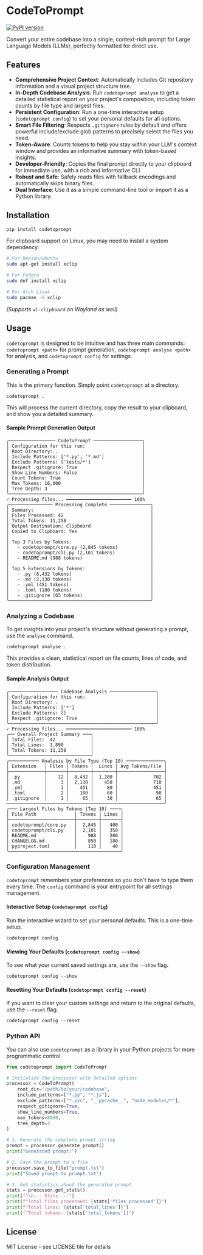 # CodeToPrompt

[![PyPI version](https://badge.fury.io/py/codetoprompt.svg)](https://badge.fury.io/py/codetoprompt)

Convert your entire codebase into a single, context-rich prompt for Large Language Models (LLMs), perfectly formatted for direct use.

## Features

- **Comprehensive Project Context**: Automatically includes Git repository information and a visual project structure tree.
- **In-Depth Codebase Analysis**: Run `codetoprompt analyse` to get a detailed statistical report on your project's composition, including token counts by file type and largest files.
- **Persistent Configuration**: Run a one-time interactive setup (`codetoprompt config`) to set your personal defaults for all options.
- **Smart File Filtering**: Respects `.gitignore` rules by default and offers powerful include/exclude glob patterns to precisely select the files you need.
- **Token-Aware**: Counts tokens to help you stay within your LLM's context window and provides an informative summary with token-based insights.
- **Developer-Friendly**: Copies the final prompt directly to your clipboard for immediate use, with a rich and informative CLI.
- **Robust and Safe**: Safely reads files with fallback encodings and automatically skips binary files.
- **Dual Interface**: Use it as a simple command-line tool or import it as a Python library.

## Installation

```bash
pip install codetoprompt
```

For clipboard support on Linux, you may need to install a system dependency:
```bash
# For Debian/Ubuntu
sudo apt-get install xclip

# For Fedora
sudo dnf install xclip

# For Arch Linux
sudo pacman -S xclip
```
*(Supports `wl-clipboard` on Wayland as well)*

## Usage

`codetoprompt` is designed to be intuitive and has three main commands: `codetoprompt <path>` for prompt generation, `codetoprompt analyse <path>` for analysis, and `codetoprompt config` for settings.

### Generating a Prompt

This is the primary function. Simply point `codetoprompt` at a directory.

```shell
codetoprompt .
```

This will process the current directory, copy the result to your clipboard, and show you a detailed summary.

#### Sample Prompt Generation Output

```text
╭───────────────── CodeToPrompt ──────────────────╮
│ Configuration for this run:                     │
│ Root Directory: .                               │
│ Include Patterns: ['*.py', '*.md']              │
│ Exclude Patterns: ['tests/*']                   │
│ Respect .gitignore: True                        │
│ Show Line Numbers: False                        │
│ Count Tokens: True                              │
│ Max Tokens: 16,000                              │
│ Tree Depth: 3                                   │
╰─────────────────────────────────────────────────╯
✓ Processing files... ━━━━━━━━━━━━━━━━━━━━━━━━ 100%
╭──────────────── Processing Complete ───────────────╮
│ Summary:                                           │
│ Files Processed: 42                                │
│ Total Tokens: 11,258                               │
│ Output Destination: Clipboard                      │
│ Copied to Clipboard: Yes                           │
│                                                    │
│ Top 3 Files by Tokens:                             │
│   - codetoprompt/core.py (2,845 tokens)            │
│   - codetoprompt/cli.py (2,101 tokens)             │
│   - README.md (988 tokens)                         │
│                                                    │
│ Top 5 Extensions by Tokens:                        │
│   - .py (8,432 tokens)                             │
│   - .md (2,130 tokens)                             │
│   - .yml (451 tokens)                              │
│   - .toml (180 tokens)                             │
│   - .gitignore (65 tokens)                         │
╰────────────────────────────────────────────────────╯
```

### Analyzing a Codebase

To get insights into your project's structure without generating a prompt, use the `analyse` command.

```shell
codetoprompt analyse .
```

This provides a clean, statistical report on file counts, lines of code, and token distribution.

#### Sample Analysis Output

```text
╭────────────────── Codebase Analysis ─────────────────╮
│ Configuration for this run:                          │
│ Root Directory: .                                    │
│ Include Patterns: ['*']                              │
│ Exclude Patterns: []                                 │
│ Respect .gitignore: True                             │
╰──────────────────────────────────────────────────────╯
✓ Processing files... ━━━━━━━━━━━━━━━━━━━━━━━━ 100%
╭── Overall Project Summary ───╮
│ Total Files:  42             │
│ Total Lines:  1,890          │
│ Total Tokens: 11,258         │
╰──────────────────────────────╯
╭─────────── Analysis by File Type (Top 10) ──────────────╮
│ Extension   │ Files │ Tokens │  Lines │ Avg Tokens/File │
├─────────────┼───────┼────────┼────────┼─────────────────┤
│ .py         │    12 │  8,432 │  1,200 │             702 │
│ .md         │     3 │  2,130 │    450 │             710 │
│ .yml        │     1 │    451 │     80 │             451 │
│ .toml       │     2 │    180 │     60 │              90 │
│ .gitignore  │     1 │     65 │     30 │              65 │
──────────────────────────────────────────────────────────╯
╭─── Largest Files by Tokens (Top 10) ────╮
│ File Path              │ Tokens │ Lines │
├────────────────────────┼────────┼───────┤
│ codetoprompt/core.py   │  2,845 │   400 │
│ codetoprompt/cli.py    │  2,101 │   350 │
│ README.md              │    988 │   200 │
│ CHANGELOG.md           │    850 │   180 │
│ pyproject.toml         │    110 │    40 │
╰─────────────────────────────────────────╯
```

### Configuration Management

`codetoprompt` remembers your preferences so you don't have to type them every time. The `config` command is your entrypoint for all settings management.

#### Interactive Setup (`codetoprompt config`)

Run the interactive wizard to set your personal defaults. This is a one-time setup.

```shell
codetoprompt config
```

#### Viewing Your Defaults (`codetoprompt config --show`)

To see what your current saved settings are, use the `--show` flag.

```shell
codetoprompt config --show
```

#### Resetting Your Defaults (`codetoprompt config --reset`)

If you want to clear your custom settings and return to the original defaults, use the `--reset` flag.

```shell
codetoprompt config --reset
```

### Python API

You can also use `codetoprompt` as a library in your Python projects for more programmatic control.

```python
from codetoprompt import CodeToPrompt

# Initialize the processor with detailed options
processor = CodeToPrompt(
    root_dir="/path/to/your/codebase",
    include_patterns=["*.py", "*.js"],
    exclude_patterns=["*.pyc", "__pycache__", "node_modules/*"],
    respect_gitignore=True,
    show_line_numbers=True,
    max_tokens=8000,
    tree_depth=3
)

# 1. Generate the complete prompt string
prompt = processor.generate_prompt()
print("Generated prompt!")

# 2. Save the prompt to a file
processor.save_to_file("prompt.txt")
print("Saved prompt to prompt.txt")

# 3. Get statistics about the generated prompt
stats = processor.get_stats()
print(f"\n--- Stats ---")
print(f"Total files processed: {stats['files_processed']}")
print(f"Total lines: {stats['total_lines']}")
print(f"Total tokens: {stats['total_tokens']}")
```

## License

MIT License - see LICENSE file for details